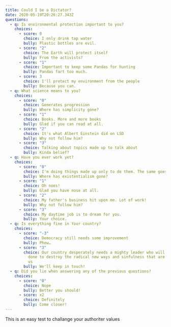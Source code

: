 ```yaml
---
title: Could I be a Dictator?
date: 2020-05-19T20:26:27.343Z
questions:
  - q: Is environmental protection important to you?
    choices:
      - score: 0
        choice: I only drink tap water
        bully: Plastic bottles are evil.
      - score: "2"
        choice: The Earth will protect itself
        bully: From the activists?
      - score: "1"
        choice: Important to keep some Pandas for hunting
        bully: Pandas fart too much.
      - score: 3
        choice: I'll protect my environment from the people
        bully: Because you can.
  - q: What science means to you?
    choices:
      - score: "0"
        choice: Generates progression
        bully: Where has simplicity gone?
      - score: "1"
        choice: Books. More and more books
        bully: Glad if you can read at all.
      - score: "2"
        choice: It's what Albert Einstein did on LSD
        bully: Why not follow him?
      - score: "3"
        choice: Talking about topics made up to talk about
        bully: Kinda belief?
  - q: Have you ever work yet?
    choices:
      - score: "0"
        choice: I'm doing things made up only to do them. The same goes to my community.
        bully: Where has existentialism gone?
      - score: "1"
        choice: Oh noes!
        bully: Glad you have nose at all.
      - score: "2"
        choice: My father's business hit upon me. Lot of work!
        bully: Why not follow him?
      - score: "3"
        choice: My daytime job is to dream for you.
        bully: Your choice.
  - q: Is everything fine in Your country?
    choices:
      - score: "-3"
        choice: Democracy still needs some improvement
        bully: Phew…
      - score: "3"
        choice: Our country desperately needs a mighty leader who will do what has to be
          done to destroy the radical new ways and sinfulness that are ruining
          us
        bully: We'll keep in touch!
  - q: Did you lie when answering any of the previous questions?
    choices:
      - score: "0"
        choice: Nope
        bully: Better you should!
      - score: x2
        choice: Definitely
        bully: Come closer!
---
```

This is an easy test to challange your authoriter values 